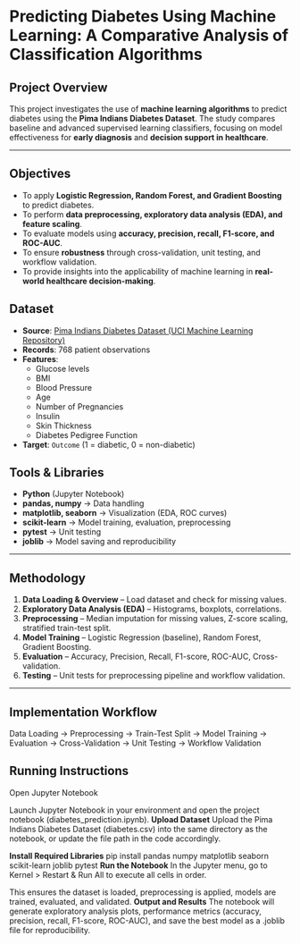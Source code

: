 # Predicting Diabetes Using Machine Learning: A Comparative Analysis of Classification Algorithms

##  Project Overview
This project investigates the use of **machine learning algorithms** to predict diabetes using the **Pima Indians Diabetes Dataset**. The study compares baseline and advanced supervised learning classifiers, focusing on model effectiveness for **early diagnosis** and **decision support in healthcare**.

---

## Objectives
- To apply **Logistic Regression, Random Forest, and Gradient Boosting** to predict diabetes.  
- To perform **data preprocessing, exploratory data analysis (EDA), and feature scaling**.  
- To evaluate models using **accuracy, precision, recall, F1-score, and ROC-AUC**.  
- To ensure **robustness** through cross-validation, unit testing, and workflow validation.  
- To provide insights into the applicability of machine learning in **real-world healthcare decision-making**.



##  Dataset
- **Source**: [Pima Indians Diabetes Dataset (UCI Machine Learning Repository)](https://www.kaggle.com/datasets/uciml/pima-indians-diabetes-database)  
- **Records**: 768 patient observations  
- **Features**:  
  - Glucose levels  
  - BMI  
  - Blood Pressure  
  - Age  
  - Number of Pregnancies  
  - Insulin  
  - Skin Thickness  
  - Diabetes Pedigree Function  
- **Target**: `Outcome` (1 = diabetic, 0 = non-diabetic)  


##  Tools & Libraries
- **Python** (Jupyter Notebook)  
- **pandas, numpy** → Data handling  
- **matplotlib, seaborn** → Visualization (EDA, ROC curves)  
- **scikit-learn** → Model training, evaluation, preprocessing  
- **pytest** → Unit testing  
- **joblib** → Model saving and reproducibility  

---

##  Methodology
1. **Data Loading & Overview** – Load dataset and check for missing values.  
2. **Exploratory Data Analysis (EDA)** – Histograms, boxplots, correlations.  
3. **Preprocessing** – Median imputation for missing values, Z-score scaling, stratified train-test split.  
4. **Model Training** – Logistic Regression (baseline), Random Forest, Gradient Boosting.  
5. **Evaluation** – Accuracy, Precision, Recall, F1-score, ROC-AUC, Cross-validation.  
6. **Testing** – Unit tests for preprocessing pipeline and workflow validation.  

---

##  Implementation Workflow

Data Loading → Preprocessing → Train-Test Split → Model Training → Evaluation → Cross-Validation → Unit Testing → Workflow Validation

## Running Instructions
Open Jupyter Notebook

Launch Jupyter Notebook in your environment and open the project notebook (diabetes_prediction.ipynb).
**Upload Dataset**
Upload the Pima Indians Diabetes Dataset (diabetes.csv) into the same directory as the notebook, or update the file path in the code accordingly.

**Install Required Libraries**
pip install pandas numpy matplotlib seaborn scikit-learn joblib pytest
**Run the Notebook**
In the Jupyter menu, go to Kernel > Restart & Run All to execute all cells in order.

This ensures the dataset is loaded, preprocessing is applied, models are trained, evaluated, and validated.
**Output and Results**
The notebook will generate exploratory analysis plots, performance metrics (accuracy, precision, recall, F1-score, ROC-AUC), and save the best model as a .joblib file for reproducibility.


